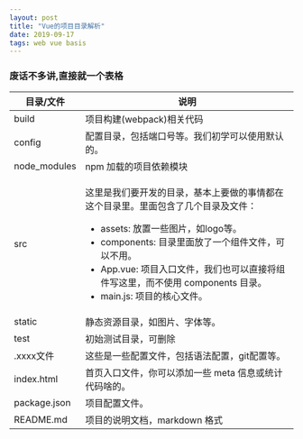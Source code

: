 ```yaml
---
layout: post
title: "Vue的项目目录解析"
date: 2019-09-17 
tags: web vue basis
---
```


### 废话不多讲,直接就一个表格

<table class="reference">
<thead>
<tr>
  <th>目录/文件</th>
  <th>说明</th>
</tr>
</thead>
<tbody><tr>
  <td>build</td>
  <td>项目构建(webpack)相关代码</td>
</tr>
<tr>
  <td>config</td>
  <td>配置目录，包括端口号等。我们初学可以使用默认的。</td>
</tr>
<tr>
  <td>node_modules</td>
  <td>npm 加载的项目依赖模块</td>
</tr>
<tr>
  <td>src</td>
  <td><p>这里是我们要开发的目录，基本上要做的事情都在这个目录里。里面包含了几个目录及文件：</p>
  <ul>
  <li>assets: 放置一些图片，如logo等。</li>
  <li>components: 目录里面放了一个组件文件，可以不用。</li>
  <li>App.vue: 项目入口文件，我们也可以直接将组件写这里，而不使用 components 目录。</li>
  <li>main.js: 项目的核心文件。</li>
  </ul>
  </td>
</tr>
<tr>
  <td>static</td>
  <td>静态资源目录，如图片、字体等。</td>
</tr>
<tr>
  <td>test</td>
  <td>初始测试目录，可删除</td>
</tr>
<tr>
  <td>.xxxx文件</td>
  <td>这些是一些配置文件，包括语法配置，git配置等。</td>
</tr>
<tr>
  <td>index.html</td>
  <td>首页入口文件，你可以添加一些 meta 信息或统计代码啥的。</td>
</tr>
<tr>
  <td>package.json</td>
  <td>项目配置文件。</td>
</tr>
<tr>
  <td>README.md</td>
  <td>项目的说明文档，markdown 格式</td>
</tr>
</tbody></table>